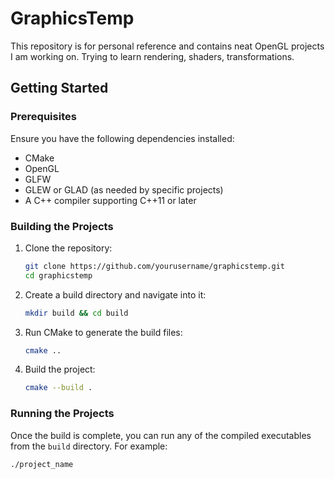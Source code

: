 # GraphicsTemp

This repository is for personal reference and contains neat OpenGL projects I am working on. Trying to learn rendering, shaders, transformations.

## Getting Started

### Prerequisites
Ensure you have the following dependencies installed:
- CMake
- OpenGL
- GLFW
- GLEW or GLAD (as needed by specific projects)
- A C++ compiler supporting C++11 or later

### Building the Projects
1. Clone the repository:
   ```sh
   git clone https://github.com/yourusername/graphicstemp.git
   cd graphicstemp
   ```
2. Create a build directory and navigate into it:
   ```sh
   mkdir build && cd build
   ```
3. Run CMake to generate the build files:
   ```sh
   cmake ..
   ```
4. Build the project:
   ```sh
   cmake --build .
   ```

### Running the Projects
Once the build is complete, you can run any of the compiled executables from the `build` directory. For example:
```sh
./project_name
```
